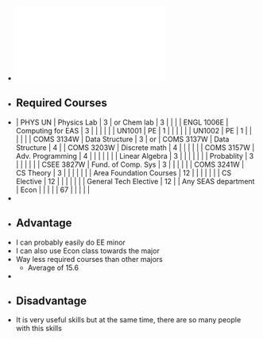 - ![CS_Curriculum.pdf](../assets/CS_Curriculum_1739214849704_0.pdf)
- ## Required Courses
- | PHYS UN | Physics Lab | 3 | or Chem lab | 3 |  |  |
  | ENGL 1006E | Computing for EAS | 3 |  |  |  |  |
  | UN1001 | PE | 1 |  |  |  |  |
  | UN1002 | PE | 1 |  |  |  |  |
  | COMS 3134W | Data Structure | 3 | or  | COMS 3137W | Data Structure | 4 |
  | COMS 3203W | Discrete math | 4 |  |  |  |  |
  | COMS 3157W | Adv. Programming | 4 |  |  |  |  |
  |  | Linear Algebra | 3 |  |  |  |  |
  |  | Probablity | 3 |  |  |  |  |
  | CSEE 3827W | Fund. of Comp. Sys | 3 |  |  |  |  |
  | COMS 3241W | CS Theory | 3 |  |  |  |  |
  |  | Area Foundation Courses | 12 |  |  |  |  |
  |  | CS Elective | 12 |  |  |  |  |
  |  | General Tech Elective | 12 |  | Any SEAS department  | Econ |  |
  |  |  | 67 |  |  |  |  |
-
- ## Advantage
- I can probably easily do EE minor
- I can also use Econ class towards the major
- Way less required courses than other majors
	- Average of 15.6
-
- ## Disadvantage
- It is very useful skills but at the same time, there are so many people with this skills